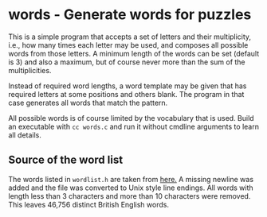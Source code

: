 # words - Generate words for puzzles

This is a simple program that accepts a set of letters and their multiplicity, i.e., how many times each letter may be used,
and composes all possible words from those letters. A minimum length of the words can be set (default is 3) and also a maximum,
but of course never more than the sum of the multiplicities.

Instead of required word lengths, a word template may be given that has required letters at some positions and others blank.
The program in that case generates all words that match the pattern.

All possible words is of course limited by the vocabulary that is used.
Build an executable with `cc words.c` and run it without cmdline arguments to learn all details.

## Source of the word list

The words listed in `wordlist.h` are taken from
[here.](http://www.mieliestronk.com/corncob_caps.txt)
A missing newline was added and the file was converted to Unix style line
endings. All words with length less than 3 characters and more than 10
characters were removed. This leaves 46,756 distinct British English words.
